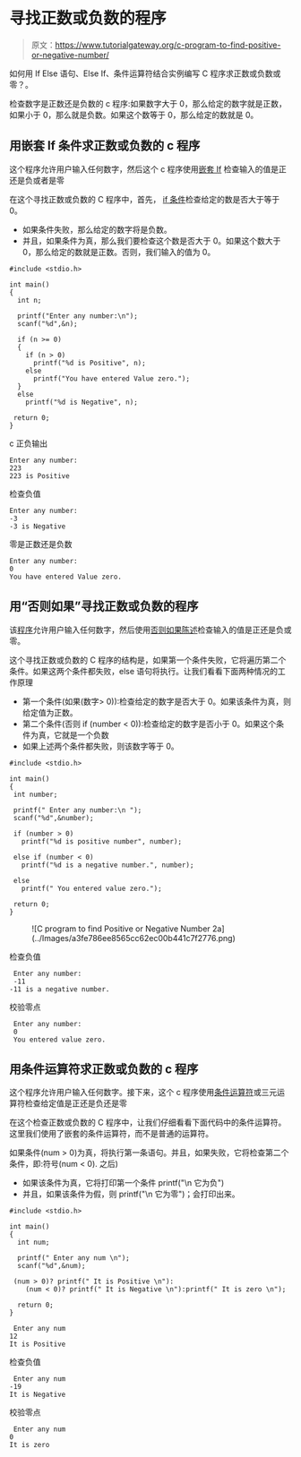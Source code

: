 # 寻找正数或负数的程序

> 原文：<https://www.tutorialgateway.org/c-program-to-find-positive-or-negative-number/>

如何用 If Else 语句、Else If、条件运算符结合实例编写 C 程序求正数或负数或零？。

检查数字是正数还是负数的 c 程序:如果数字大于 0，那么给定的数字就是正数，如果小于 0，那么就是负数。如果这个数等于 0，那么给定的数就是 0。

## 用嵌套 If 条件求正数或负数的 c 程序

这个程序允许用户输入任何数字，然后这个 c 程序使用[嵌套 If](https://www.tutorialgateway.org/nested-if-in-c/) 检查输入的值是正还是负或者是零

在这个寻找正数或负数的 C 程序中，首先， [if 条件](https://www.tutorialgateway.org/if-else-statement-in-c/)检查给定的数是否大于等于 0。

*   如果条件失败，那么给定的数字将是负数。
*   并且，如果条件为真，那么我们要检查这个数是否大于 0。如果这个数大于 0，那么给定的数就是正数。否则，我们输入的值为 0。

```
#include <stdio.h>

int main()
{
  int n;

  printf("Enter any number:\n");
  scanf("%d",&n);

  if (n >= 0)
  {
    if (n > 0)
      printf("%d is Positive", n);
    else
      printf("You have entered Value zero.");
  }
  else
    printf("%d is Negative", n);

 return 0;
}
```

c 正负输出

```
Enter any number:
223
223 is Positive
```

检查负值

```
Enter any number:
-3
-3 is Negative
```

零是正数还是负数

```
Enter any number:
0
You have entered Value zero.
```

## 用“否则如果”寻找正数或负数的程序

该[程序](https://www.tutorialgateway.org/c-programming-examples/)允许用户输入任何数字，然后使用[否则如果陈述](https://www.tutorialgateway.org/else-if-statement-in-c/)检查输入的值是正还是负或零。

这个寻找正数或负数的 C 程序的结构是，如果第一个条件失败，它将遍历第二个条件。如果这两个条件都失败，else 语句将执行。让我们看看下面两种情况的工作原理

*   第一个条件(如果(数字> 0)):检查给定的数字是否大于 0。如果该条件为真，则给定值为正数。
*   第二个条件(否则 if (number < 0)):检查给定的数字是否小于 0。如果这个条件为真，它就是一个负数
*   如果上述两个条件都失败，则该数字等于 0。

```
#include <stdio.h>

int main()
{
 int number;

 printf(" Enter any number:\n ");
 scanf("%d",&number);

 if (number > 0)
   printf("%d is positive number", number);

 else if (number < 0)
   printf("%d is a negative number.", number);

 else
   printf(" You entered value zero.");

 return 0;
}
```

<figure class="wp-block-image">![C program to find Positive or Negative Number 2a](../Images/a3fe786ee8565cc62ec00b441c7f2776.png)</figure>

检查负值

```
 Enter any number:
 -11
-11 is a negative number.
```

校验零点

```
 Enter any number:
 0
 You entered value zero.
```

## 用条件运算符求正数或负数的 c 程序

这个程序允许用户输入任何数字。接下来，这个 c 程序使用[条件运算符](https://www.tutorialgateway.org/conditional-operator-in-c/)或三元运算符检查给定值是正还是负还是零

在这个检查正数或负数的 C 程序中，让我们仔细看看下面代码中的条件运算符。这里我们使用了嵌套的条件运算符，而不是普通的运算符。

如果条件(num > 0)为真，将执行第一条语句。并且，如果失败，它将检查第二个条件，即:符号(num < 0). 之后)

*   如果该条件为真，它将打印第一个条件 printf("\n 它为负")
*   并且，如果该条件为假，则 printf("\n 它为零")；会打印出来。

```
#include <stdio.h>

int main()
{
  int num;

  printf(" Enter any num \n");
  scanf("%d",&num);

 (num > 0)? printf(" It is Positive \n"):
    (num < 0)? printf(" It is Negative \n"):printf(" It is zero \n");

  return 0;
}
```

```
 Enter any num
12
It is Positive 
```

检查负值

```
 Enter any num
-19
It is Negative 
```

校验零点

```
 Enter any num
0
It is zero 
```